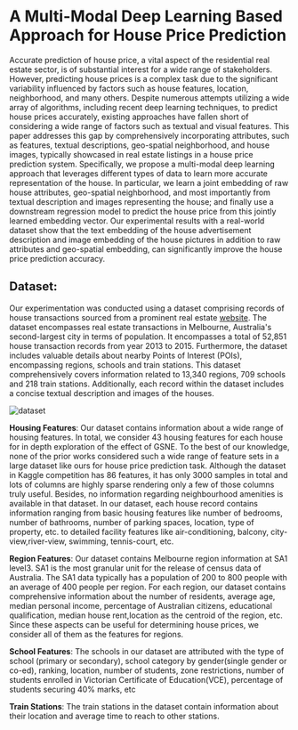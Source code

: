 # A Multi-Modal Deep Learning Based Approach for House Price Prediction

Accurate prediction of house price, a vital aspect of the residential real estate sector, is of substantial interest for a wide range of stakeholders. However, predicting house prices is a complex task due to the significant variability influenced by factors such as house features, location, neighborhood, and many others. Despite numerous attempts utilizing a wide array of algorithms, including recent deep learning techniques, to predict house prices accurately, existing approaches have fallen short of considering a wide range of factors such as textual and visual features. This paper addresses this gap by comprehensively incorporating attributes, such as features, textual descriptions, geo-spatial neighborhood, and house images, typically showcased in real estate listings in a house price prediction system. Specifically, we propose a multi-modal deep learning approach that leverages different types of data to learn more accurate representation of the house. In particular, we learn a joint embedding of raw house attributes, geo-spatial neighborhood, and most importantly from textual description and images representing the house; and finally use a downstream regression model to predict the house price from this jointly learned embedding vector. Our experimental results with a real-world dataset show that the text embedding of the house advertisement description and image embedding of the house pictures in addition to raw attributes and geo-spatial embedding, can significantly improve the house price prediction accuracy.



## Dataset:

Our experimentation was conducted using a dataset comprising records of house transactions sourced from a prominent real estate [website](https://www.realestate.com.au/). The dataset encompasses real estate transactions in Melbourne, Australia's second-largest city in terms of population. It encompasses a total of 52,851 house transaction records from year 2013 to 2015. Furthermore, the dataset includes valuable details about nearby Points of Interest (POIs), encompassing regions, schools and train stations. This dataset comprehensively covers information related to 13,340 regions, 709 schools and 218 train stations. Additionally, each record within the dataset includes a concise textual description and images of the houses.
<!-- We conducted our experiments on the house transaction records obtained from a real-estate website2 for Melbourne, which is the second largest city in Australia by population.We extracted a total of the 52,851 house transaction records of years from 2013 to 2015. Our dataset also includes the three types of POIs: regions, schools, and train stations and their corresponding features. Houses are situated in regions which capture the geographical contextual information about houses. Intuitively, information about nearby schools and train stations may influence house prices. Our dataset contains information of the 13,340 regions, 709 schools, and 218 train stations. -->

![dataset](https://github.com/4P0N/mhpp/assets/70822909/3d6208d7-0265-49e1-90f6-3a4f5987b266)


**Housing Features**: Our dataset contains information about a wide range of housing features. In
total, we consider 43 housing features for each house for in depth exploration of the effect of GSNE. To the best of our knowledge, none of the prior works considered such a wide range of feature sets in a large dataset like ours for house price prediction task. Although the dataset in Kaggle competition has 86 features, it has only 3000 samples in total and lots of columns are highly sparse rendering only a few of those columns truly useful. Besides, no information regarding neighbourhood amenities is available in that dataset. In our dataset, each house record contains information ranging from basic housing features like number of bedrooms, number of bathrooms, number of parking spaces, location, type of property, etc. to detailed facility features like air-conditioning, balcony, city-view,river-view, swimming, tennis-court, etc.

**Region Features**: Our dataset contains Melbourne region information at SA1 level3. SA1 is the
most granular unit for the release of census data of Australia. The SA1 data typically has a
population of 200 to 800 people with an average of 400 people per region. For each region, our
dataset contains comprehensive information about the number of residents, average age, median personal income, percentage of Australian citizens, educational qualification, median house rent,location as the centroid of the region, etc. Since these aspects can be useful for determining house prices, we consider all of them as the features for regions.

**School Features**: The schools in our dataset are attributed with the type of school (primary
or secondary), school category by gender(single gender or co-ed), ranking, location, number of
students, zone restrictions, number of students enrolled in Victorian Certificate of Education(VCE), percentage of students securing 40% marks, etc


**Train Stations**: The train stations in the dataset contain information about their location and
average time to reach to other stations.


<!-- You can get the experiment dataset [here](https://drive.google.com/drive/folders/1ssAjH8b8GGVlYohIdhyZPKje2sGeXggB?usp=sharing).

## Project Structure:

1. Repository
   - GSNE_Boosting_House_Price
     - Dataset
       - Check_Performance_Dataset
         -	*** contains check performance required datasets  ***
       - Preprocessed_Dataset
         -	*** Main raw data ***
       - Processed_Dataset
         -	*** Processed npz files ***
     - Data_Preprocessing
       - 	*** data-preprocessing codes ***
     - Graph_embedding
       - Code
         - utils.py
       	 - model.py
         - train.py
       - job.sh
       - requirements.txt
     - Checking_performance 
       - embedding_1
         - 	*** contains embedded pickle file ***
       - embedding_2
	 - 	*** contains embedded pickle file ***
       - check_performance.py
   - ReadMe.md


### To run the the project,you have the followings to do-
1.	Check the requirements in the requirements.txt in the Graph_embedding folder 3 and install them, Then just do `python train.py ‘cora-ml’ ‘glace’ `
or simply run the command `./job.sh` in linux system.
2.	Now for the price prediction from the embedded pickle files in folder 4.Chechking_performance, run `python chechk_performance.py`



 -->
